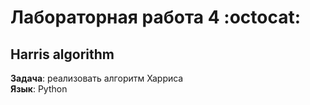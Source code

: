 # Лабораторная работа 4 :octocat:
## Harris algorithm
**Задача**: реализовать алгоритм Харриса<br/>
**Язык**: Python<br/>

